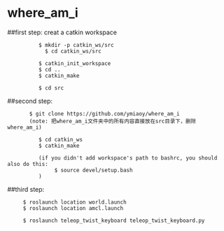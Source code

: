 # where_am_i
##first step:   creat a catkin workspace
             
              $ mkdir -p catkin_ws/src
	            $ cd catkin_ws/src

              $ catkin_init_workspace
              $ cd ..
              $ catkin_make

              $ cd src
              
##second step:
            
	       $ git clone https://github.com/ymiaoy/where_am_i
	       (note: 把where_am_i文件夹中的所有内容直接放在src目录下，删除where_am_i)
              
              $ cd catkin_ws
              $ catkin_make
              
              (if you didn't add workspace's path to bashrc, you should also do this:
                   $ source devel/setup.bash
              )
 
##third step: 
       
         $ roslaunch location world.launch    
         $ roslaunch location amcl.launch
         
         $ roslaunch teleop_twist_keyboard teleop_twist_keyboard.py
              
              
              
